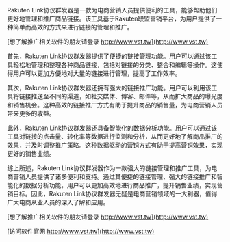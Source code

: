 Rakuten Link协议群发器是一款为电商营销人员提供便利的工具，能够帮助他们更好地管理和推广商品链接。该工具基于Rakuten联盟营销平台，为用户提供了一种简单而高效的方式来进行链接的管理和推广。

[想了解推广相关软件的朋友请登录 http://www.vst.tw](http://www.vst.tw)

首先，Rakuten Link协议群发器提供了便捷的链接管理功能。用户可以通过该工具轻松地管理和整理各种商品链接，包括对链接的分类、整合和编辑等操作。这使得用户可以更加方便地对大量的链接进行管理，提高了工作效率。

其次，Rakuten Link协议群发器还拥有强大的链接推广功能。用户可以利用该工具将链接推送至不同的渠道，如社交媒体、博客、邮件等，从而扩大商品的曝光度和销售机会。这种高效的链接推广方式有助于提升商品的销售量，为电商营销人员带来更多的收益。

此外，Rakuten Link协议群发器还具备智能化的数据分析功能。用户可以通过该工具对链接的点击量、转化率等数据进行监测和分析，从而更好地了解商品推广的效果，并及时调整推广策略。这种数据驱动的营销方式有助于提高营销效果，实现更好的销售业绩。

综上所述，Rakuten Link协议群发器作为一款强大的链接管理和推广工具，为电商营销人员提供了诸多便利和支持。通过其便捷的链接管理、强大的链接推广和智能化的数据分析功能，用户可以更加高效地进行商品推广，提升销售业绩，实现营销目标。因此，Rakuten Link协议群发器无疑是电商营销领域的一大利器，值得广大电商从业人员的深入了解和应用。

[想了解推广相关软件的朋友请登录 http://www.vst.tw](http://www.vst.tw)


[访问软件官网 http://www.vst.tw](http://www.vst.tw)
